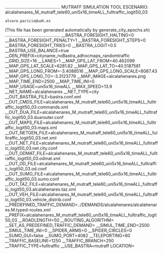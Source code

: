.............................................
    MUTRAFF SIMULATION TOOL
    ESCENARIO: alcalahenares_M_mutraff_tele60_uni5x16_timeALL_fulltraffic_logit50_03

    alvaro.paricio@uah.es
(This file has been generated automatically by generate_city_epochs.sh)
.............................................
__BASTRA_FORESIGHT_HALTING=0
__BASTRA_FORESIGHT_PENALTY=1
__BASTRA_FORESIGHT_STEPS=0
__BASTRA_FORESIGHT_TRIES=0
__BASTRA_LOGIT=0.5
__BASTRA_USE_BALANCE=true
__GEN_PREFIX=cityname_noBastra_adhocmaps_randomtraffic
__GRID_SIZE=16
__LANES=1
__MAP_GPS_LAT_FROM=40.462099
__MAP_GPS_LAT_SCALE=6281.82
__MAP_GPS_LAT_TO=40.5187581
__MAP_GPS_LONG_FROM=-3.4088516
__MAP_GPS_LONG_SCALE=8087.43
__MAP_GPS_LONG_TO=-3.3123779
__MAP_IMAGE=alcalahenares.png
__MAP_TIME_END=2500
__MAP_TIME_INI=0
__MAP_USAGE=uni5x16_timeALL
__MAX_SPEED=13.9
__NET_NAME=alcalahenares
__NET_TYPE=city
__OUT_BASTRA_FILE=bastra.conf.xml
__OUT_CMDS_FILE=alcalahenares_M_mutraff_tele60_uni5x16_timeALL_fulltraffic_logit50_03.commands.xml
__OUT_DUA_FILE=alcalahenares_M_mutraff_tele60_uni5x16_timeALL_fulltraffic_logit50_03.duarouter.conf
__OUT_MAPS_FILE=alcalahenares_M_mutraff_tele60_uni5x16_timeALL_fulltraffic_logit50_03.maps.xml
__OUT_NETGEN_FILE=alcalahenares_M_mutraff_tele60_uni5x16_timeALL_fulltraffic_logit50_03.net.xml
__OUT_NET_FILE=alcalahenares_M_mutraff_tele60_uni5x16_timeALL_fulltraffic_logit50_03.net.city.conf
__OUT_ODMAT_FILE=alcalahenares_M_mutraff_tele60_uni5x16_timeALL_fulltraffic_logit50_03.odmat.xml
__OUT_OD_FILE=alcalahenares_M_mutraff_tele60_uni5x16_timeALL_fulltraffic_logit50_03.od.conf
__OUT_SUMO_FILE=alcalahenares_M_mutraff_tele60_uni5x16_timeALL_fulltraffic_logit50_03.sumo.conf
__OUT_TAZ_FILE=alcalahenares_M_mutraff_tele60_uni5x16_timeALL_fulltraffic_logit50_03.alcalahenares.taz.xml
__OUT_VEH_FILE=alcalahenares_M_mutraff_tele60_uni5x16_timeALL_fulltraffic_logit50_03.vehicle_distrib.conf
__PREDEFINED_TRAFFIC_DEMAND=../DEMANDS/alcalahenares/alcalahenares.M.typed-routes.xml
__PREFIX=alcalahenares_M_mutraff_tele60_uni5x16_timeALL_fulltraffic_logit50_03
__ROADLENGTH=50
__ROUTING_ALGORITHM=
__SET_AS_PREDEFINED_TRAFFIC_DEMAND=
__SIMUL_TIME_END=2500
__SIMUL_TIME_INI=0
__SPIDER_ARMS=0
__SPIDER_CIRCLES=0
__SUMO_GUI=false
__SUMO_PORT=4082
__TELEPORTING=60
__TRAFFIC_BASELINE=1250
__TRAFFIC_BRANCH=250
__TRAFFIC_TYPE=fulltraffic
__USE_BASTRA=mutraff
LOCATION=    <location netOffset="-465343.12,-4479111.07" convBoundary="0.00,0.00,8087.43,6281.82" origBoundary="-3.408842,40.462103,-3.312420,40.518754" projParameter="+proj=utm +zone=30 +ellps=WGS84 +datum=WGS84 +units=m +no_defs"/>
